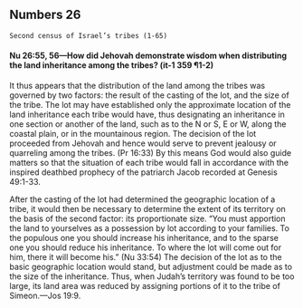 ## Numbers 26

```
Second census of Israel’s tribes (1-65)
```

#### Nu 26:55, 56​—How did Jehovah demonstrate wisdom when distributing the land inheritance among the tribes? (it-1 359 ¶1-2)

It thus appears that the distribution of the land among the tribes was governed by two factors: the result of the casting of the lot, and the size of the tribe. The lot may have established only the approximate location of the land inheritance each tribe would have, thus designating an inheritance in one section or another of the land, such as to the N or S, E or W, along the coastal plain, or in the mountainous region. The decision of the lot proceeded from Jehovah and hence would serve to prevent jealousy or quarreling among the tribes. (Pr 16:33) By this means God would also guide matters so that the situation of each tribe would fall in accordance with the inspired deathbed prophecy of the patriarch Jacob recorded at Genesis 49:1-33.

After the casting of the lot had determined the geographic location of a tribe, it would then be necessary to determine the extent of its territory on the basis of the second factor: its proportionate size. “You must apportion the land to yourselves as a possession by lot according to your families. To the populous one you should increase his inheritance, and to the sparse one you should reduce his inheritance. To where the lot will come out for him, there it will become his.” (Nu 33:54) The decision of the lot as to the basic geographic location would stand, but adjustment could be made as to the size of the inheritance. Thus, when Judah’s territory was found to be too large, its land area was reduced by assigning portions of it to the tribe of Simeon.​—Jos 19:9.

